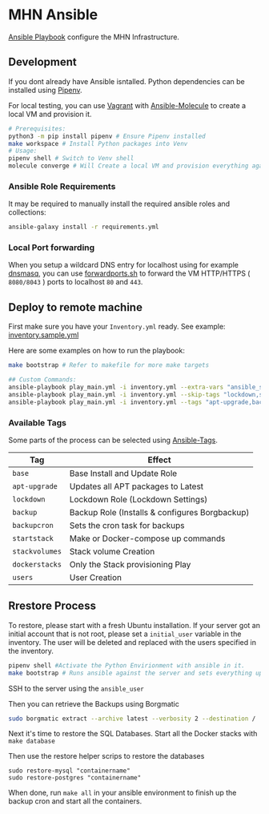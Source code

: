# MHN Ansible

[Ansible Playbook](https://docs.ansible.com/ansible/latest/user_guide/playbooks_intro.html) configure the MHN Infrastructure.

## Development

If you dont already have Ansible isntalled.
Python dependencies can be installed using [Pipenv](https://pypi.org/project/pipenv/).

For local testing, you can use [Vagrant](https://www.vagrantup.com/) with [Ansible-Molecule](https://molecule.readthedocs.io/en/latest/) to create a local VM and provision it.

```bash
# Prerequisites:
python3 -m pip install pipenv # Ensure Pipenv installed
make workspace # Install Python packages into Venv
# Usage:
pipenv shell # Switch to Venv shell
molecule converge # Will Create a local VM and provision everything against it
```

### Ansible Role Requirements

It may be required to manually install the required ansible roles and collections:

```bash
ansible-galaxy install -r requirements.yml
```

### Local Port forwarding

When you setup a wildcard DNS entry for localhost using for example [dnsmasq](https://thekelleys.org.uk/dnsmasq/doc.html), you can use [forwardports.sh](molecule/default/forwardports.sh) to forward the VM HTTP/HTTPS ( `8080/8043` ) ports to localhost `80` and `443`.

## Deploy to remote machine

First make sure you have your `Inventory.yml` ready. See example: [inventory.sample.yml](inventory.sample.yml)

Here are some examples on how to run the playbook:

```bash
make bootstrap # Refer to makefile for more make targets

## Custom Commands:
ansible-playbook play_main.yml -i inventory.yml --extra-vars "ansible_sudo_pass=UserSudoPassword" # Run playbook and pass sudo password
ansible-playbook play_main.yml -i inventory.yml --skip-tags "lockdown,startstack" # Run playbook skip certain parts of he Process
ansible-playbook play_main.yml -i inventory.yml --tags "apt-upgrade,backup" # Run certain parts of he Playbook
```

### Available Tags

Some parts of the process can be selected using [Ansible-Tags](https://docs.ansible.com/ansible/latest/user_guide/playbooks_tags.html).

| Tag            | Effect                                         |
| -------------- | ---------------------------------------------- |
| `base`         | Base Install and Update Role                   |
| `apt-upgrade`  | Updates all APT packages to Latest             |
| `lockdown`     | Lockdown Role (Lockdown Settings)              |
| `backup`       | Backup Role (Installs & configures Borgbackup) |
| `backupcron`   | Sets the cron task for backups                 |
| `startstack`   | Make or Docker-compose up commands             |
| `stackvolumes` | Stack volume Creation                          |
| `dockerstacks` | Only the Stack provisioning Play               |
| `users`        | User Creation                                  |

## Rrestore Process

To restore, please start with a fresh Ubuntu installation.
If your server got an initial account that is not root, please set a `initial_user` variable in the inventory. The user will be deleted and replaced with the users specified in the inventory.

```bash
pipenv shell #Activate the Python Envirionment with ansible in it.
make bootstrap # Runs ansible against the server and sets everything up. It wont start the Backupcon or the docker stacks yet.
```

SSH to the server using the `ansible_user`

Then you can retrieve the Backups using Borgmatic

```bash
sudo borgmatic extract --archive latest --verbosity 2 --destination /
```

Next it's time to restore the SQL Databases.
Start all the Docker stacks with `make database`

Then use the restore helper scrips to restore the databases

```
sudo restore-mysql "containername"
sudo restore-postgres "containername"
```

When done, run `make all` in your ansible environment to finish up the backup cron and start all the containers.
